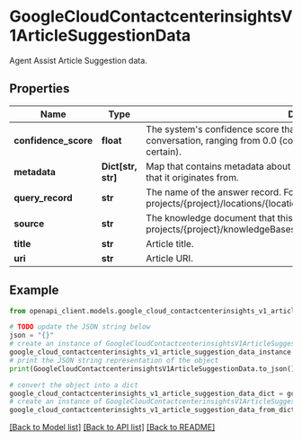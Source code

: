# GoogleCloudContactcenterinsightsV1ArticleSuggestionData

Agent Assist Article Suggestion data.

## Properties

Name | Type | Description | Notes
------------ | ------------- | ------------- | -------------
**confidence_score** | **float** | The system&#39;s confidence score that this article is a good match for this conversation, ranging from 0.0 (completely uncertain) to 1.0 (completely certain). | [optional] 
**metadata** | **Dict[str, str]** | Map that contains metadata about the Article Suggestion and the document that it originates from. | [optional] 
**query_record** | **str** | The name of the answer record. Format: projects/{project}/locations/{location}/answerRecords/{answer_record} | [optional] 
**source** | **str** | The knowledge document that this answer was extracted from. Format: projects/{project}/knowledgeBases/{knowledge_base}/documents/{document} | [optional] 
**title** | **str** | Article title. | [optional] 
**uri** | **str** | Article URI. | [optional] 

## Example

```python
from openapi_client.models.google_cloud_contactcenterinsights_v1_article_suggestion_data import GoogleCloudContactcenterinsightsV1ArticleSuggestionData

# TODO update the JSON string below
json = "{}"
# create an instance of GoogleCloudContactcenterinsightsV1ArticleSuggestionData from a JSON string
google_cloud_contactcenterinsights_v1_article_suggestion_data_instance = GoogleCloudContactcenterinsightsV1ArticleSuggestionData.from_json(json)
# print the JSON string representation of the object
print(GoogleCloudContactcenterinsightsV1ArticleSuggestionData.to_json())

# convert the object into a dict
google_cloud_contactcenterinsights_v1_article_suggestion_data_dict = google_cloud_contactcenterinsights_v1_article_suggestion_data_instance.to_dict()
# create an instance of GoogleCloudContactcenterinsightsV1ArticleSuggestionData from a dict
google_cloud_contactcenterinsights_v1_article_suggestion_data_from_dict = GoogleCloudContactcenterinsightsV1ArticleSuggestionData.from_dict(google_cloud_contactcenterinsights_v1_article_suggestion_data_dict)
```
[[Back to Model list]](../README.md#documentation-for-models) [[Back to API list]](../README.md#documentation-for-api-endpoints) [[Back to README]](../README.md)


